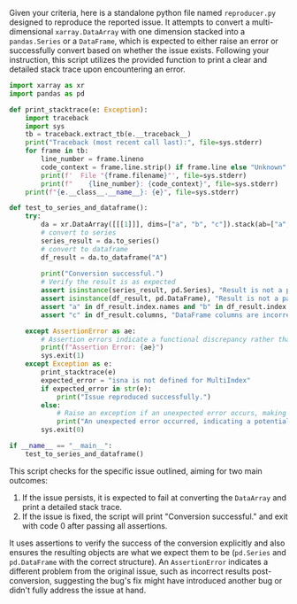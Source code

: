Given your criteria, here is a standalone python file named `reproducer.py` designed to reproduce the reported issue. It attempts to convert a multi-dimensional `xarray.DataArray` with one dimension stacked into a `pandas.Series` or a `DataFrame`, which is expected to either raise an error or successfully convert based on whether the issue exists. Following your instruction, this script utilizes the provided function to print a clear and detailed stack trace upon encountering an error.

```python
import xarray as xr
import pandas as pd

def print_stacktrace(e: Exception):
    import traceback
    import sys
    tb = traceback.extract_tb(e.__traceback__)
    print("Traceback (most recent call last):", file=sys.stderr)
    for frame in tb:
        line_number = frame.lineno
        code_context = frame.line.strip() if frame.line else "Unknown"
        print(f'  File "{frame.filename}"', file=sys.stderr)
        print(f"    {line_number}: {code_context}", file=sys.stderr)
    print(f"{e.__class__.__name__}: {e}", file=sys.stderr)

def test_to_series_and_dataframe():
    try:
        da = xr.DataArray([[[1]]], dims=["a", "b", "c"]).stack(ab=["a", "b"])
        # convert to series
        series_result = da.to_series()
        # convert to dataframe
        df_result = da.to_dataframe("A")
        
        print("Conversion successful.")
        # Verify the result is as expected
        assert isinstance(series_result, pd.Series), "Result is not a pandas Series."
        assert isinstance(df_result, pd.DataFrame), "Result is not a pandas DataFrame."
        assert "a" in df_result.index.names and "b" in df_result.index.names, "MultiIndex names are incorrect."
        assert "c" in df_result.columns, "DataFrame columns are incorrect."

    except AssertionError as ae:
        # Assertion errors indicate a functional discrepancy rather than the anticipated technical issue.
        print(f"Assertion Error: {ae}")
        sys.exit(1)
    except Exception as e:
        print_stacktrace(e)
        expected_error = "isna is not defined for MultiIndex"
        if expected_error in str(e):
            print("Issue reproduced successfully.")
        else:
            # Raise an exception if an unexpected error occurs, making it clear this is not the anticipated issue.
            print("An unexpected error occurred, indicating a potential new issue or environment setup problem.")
        sys.exit(0)

if __name__ == "__main__":
    test_to_series_and_dataframe()
```

This script checks for the specific issue outlined, aiming for two main outcomes:

1. If the issue persists, it is expected to fail at converting the `DataArray` and print a detailed stack trace.
2. If the issue is fixed, the script will print "Conversion successful." and exit with code 0 after passing all assertions.

It uses assertions to verify the success of the conversion explicitly and also ensures the resulting objects are what we expect them to be (`pd.Series` and `pd.DataFrame` with the correct structure). An `AssertionError` indicates a different problem from the original issue, such as incorrect results post-conversion, suggesting the bug's fix might have introduced another bug or didn't fully address the issue at hand.